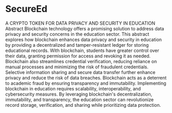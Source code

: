 # SecureEd
A CRYPTO TOKEN FOR DATA PRIVACY AND SECURITY IN EDUCATION
Abstract
Blockchain technology offers a promising solution to address data privacy and security concerns in the education sector. 
This abstract explores how blockchain enhances data privacy and security in education by providing a decentralized and tamper-resistant ledger for storing educational records. With blockchain, students have greater control over their data, granting permission for access and revoking it as needed. 
Blockchain also streamlines credential verification, reducing reliance on manual processes and minimizing the risk of fraudulent credentials. Selective information sharing and secure data transfer further enhance privacy and reduce the risk of data breaches. 
Blockchain acts as a deterrent to academic fraud by ensuring transparency and immutability. Implementing blockchain in education requires scalability, interoperability, and cybersecurity measures. By leveraging blockchain's decentralization, immutability, and transparency, the education sector can revolutionize record storage, verification, and sharing while prioritizing data protection.
